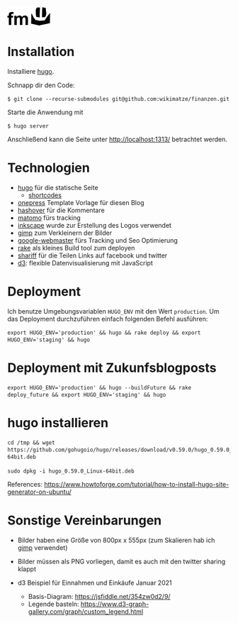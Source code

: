 ![finanzmatze](https://raw.githubusercontent.com/wikimatze/finanzen/master/static/logo.png "finanzmatze")


# Installation

Installiere [hugo](https://gohugo.io/getting-started/installing/ "hugo").


Schnapp dir den Code:


```
$ git clone --recurse-submodules git@github.com:wikimatze/finanzen.git
```


Starte die Anwendung mit


```
$ hugo server
```


Anschließend kann die Seite unter <http://localhost:1313/> betrachtet werden.


# Technologien

- [hugo](https://gohugo.io/ "hugo") für die statische Seite
   - [shortcodes](https://gohugo.io/content-management/shortcodes/#readout "shortcodes")
- [onepress](https://themes.gohugo.io/onepress/ "onepress") Template Vorlage für diesen Blog
- [hashover](https://github.com/jacobwb/hashover "hashover") für die Kommentare
- [matomo](https://matomo.org/ "matomo") fürs tracking
- [inkscape](https://inkscape.org/ "inkscape") wurde zur Erstellung des Logos verwendet
- [gimp](https://www.gimp.org/ "gimp") zum Verkleinern der Bilder
- [google-webmaster](https://www.google.com/webmasters "google-webmaster") fürs Tracking und Seo Optimierung
- [rake](https://rubygems.org/gems/rake "rake") als kleines Build tool zum deployen
- [shariff](https://github.com/heiseonline/shariff "shariff") für die Teilen Links auf facebook und twitter
- [d3]( "d3"): flexible Datenvisualisierung mit JavaScript


# Deployment

Ich benutze Umgebungsvariablen `HUGO_ENV` mit den Wert `production`.
Um das Deployment durchzuführen einfach folgenden Befehl ausführen:


```
export HUGO_ENV='production' && hugo && rake deploy && export HUGO_ENV='staging' && hugo
```


# Deployment mit Zukunfsblogposts

```
export HUGO_ENV='production' && hugo --buildFuture && rake deploy_future && export HUGO_ENV='staging' && hugo
```


# hugo installieren

```
cd /tmp && wget https://github.com/gohugoio/hugo/releases/download/v0.59.0/hugo_0.59.0_Linux-64bit.deb

sudo dpkg -i hugo_0.59.0_Linux-64bit.deb
```

References: https://www.howtoforge.com/tutorial/how-to-install-hugo-site-generator-on-ubuntu/


# Sonstige Vereinbarungen

- Bilder haben eine Größe von 800px x 555px (zum Skalieren hab ich [gimp](https://www.gimp.org/ "gimp") verwendet)
- Bilder müssen als PNG vorliegen, damit es auch mit den twitter sharing klappt

- d3 Beispiel für Einnahmen und Einkäufe Januar 2021
  - Basis-Diagram: https://jsfiddle.net/354zw0d2/9/
  - Legende basteln: https://www.d3-graph-gallery.com/graph/custom_legend.html

